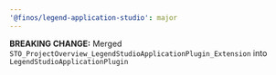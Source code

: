 ```yaml
---
'@finos/legend-application-studio': major
---
```


**BREAKING CHANGE:** Merged `STO_ProjectOverview_LegendStudioApplicationPlugin_Extension` into `LegendStudioApplicationPlugin`
